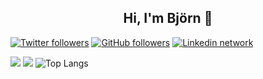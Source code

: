 <h2 align="center">Hi, I'm Björn 👋</h2>

[![Twitter followers](https://img.shields.io/twitter/follow/bjoern_rave?style=social)](https://twitter.com/bjoern_rave)
[![GitHub followers](https://img.shields.io/github/followers/bjoern_rave?style=social)](https://github.com/bjoern_rave)
[![Linkedin network](https://img.shields.io/badge/LinkedIn-blue?style=social&logo=linkedin)](https://www.linkedin.com/in/bjoern-rave/)



![](https://github-profile-summary-cards.vercel.app/api/cards/profile-details?username=BjoernRave&theme=solarized_dark)
![](https://github-readme-stats.vercel.app/api?username=BjoernRave&show_icons=true&count_private=true&theme=solarized-dark&hide_title=true&hide_rank=true) ![Top Langs](https://github-readme-stats.vercel.app/api/top-langs/?username=BjoernRave&layout=compact&theme=solarized-dark)

